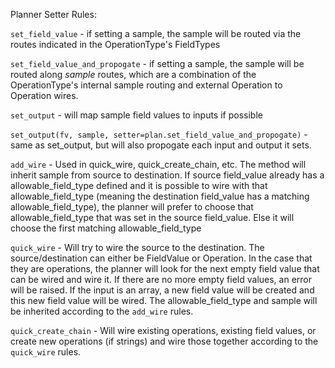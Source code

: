 Planner Setter Rules:

`set_field_value` - if setting a sample, the sample will be routed via the routes indicated in the 
OperationType's FieldTypes

`set_field_value_and_propogate` - if setting a sample, the sample will be routed along *sample* routes, 
which are a combination of the OperationType's internal sample routing and external Operation to Operation wires.

`set_output` - will map sample field values to inputs if possible

`set_output(fv, sample, setter=plan.set_field_value_and_propogate)` - same as set_output, but will also
propogate each input and output it sets.

`add_wire` - Used in quick_wire, quick_create_chain, etc. The method will inherit sample from source to destination. If source field_value already has a allowable_field_type
defined and it is possible to wire with that allowable_field_type (meaning the destination field_value has a matching
allowable_field_type), the planner will prefer to choose that allowable_field_type that was set in the source field_value.
Else it will choose the first matching allowable_field_type

`quick_wire` - Will try to wire the source to the destination. The source/destination can either
be FieldValue or Operation. In the case that they are operations, the planner will look for the 
next empty field value that can be wired and wire it. If there are no more empty field values, an 
error will be raised. If the input is an array, a new field value will be created and this new field
value will be wired. The allowable_field_type and sample will be inherited according to the `add_wire`
rules.

`quick_create_chain` - Will wire existing operations, existing field values, or create new operations
 (if strings) and wire those together according to the `quick_wire` rules.